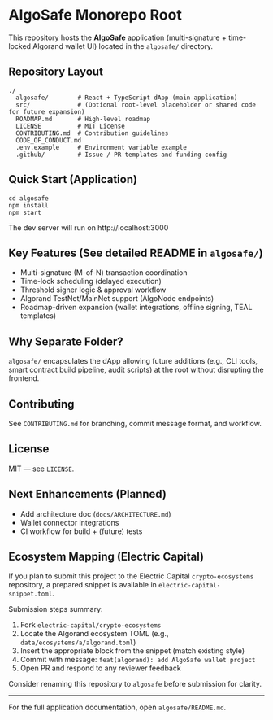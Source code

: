 # AlgoSafe Monorepo Root

This repository hosts the **AlgoSafe** application (multi-signature + time-locked Algorand wallet UI) located in the `algosafe/` directory.

## Repository Layout
```
./
  algosafe/        # React + TypeScript dApp (main application)
  src/             # (Optional root-level placeholder or shared code for future expansion)
  ROADMAP.md       # High-level roadmap
  LICENSE          # MIT License
  CONTRIBUTING.md  # Contribution guidelines
  CODE_OF_CONDUCT.md
  .env.example     # Environment variable example
  .github/         # Issue / PR templates and funding config
```

## Quick Start (Application)
```
cd algosafe
npm install
npm start
```
The dev server will run on http://localhost:3000

## Key Features (See detailed README in `algosafe/`)
- Multi-signature (M-of-N) transaction coordination
- Time-lock scheduling (delayed execution)
- Threshold signer logic & approval workflow
- Algorand TestNet/MainNet support (AlgoNode endpoints)
- Roadmap-driven expansion (wallet integrations, offline signing, TEAL templates)

## Why Separate Folder?
`algosafe/` encapsulates the dApp allowing future additions (e.g., CLI tools, smart contract build pipeline, audit scripts) at the root without disrupting the frontend.

## Contributing
See `CONTRIBUTING.md` for branching, commit message format, and workflow.

## License
MIT — see `LICENSE`.

## Next Enhancements (Planned)
- Add architecture doc (`docs/ARCHITECTURE.md`)
- Wallet connector integrations
- CI workflow for build + (future) tests

## Ecosystem Mapping (Electric Capital)
If you plan to submit this project to the Electric Capital `crypto-ecosystems` repository, a prepared snippet is available in `electric-capital-snippet.toml`.

Submission steps summary:
1. Fork `electric-capital/crypto-ecosystems`
2. Locate the Algorand ecosystem TOML (e.g., `data/ecosystems/a/algorand.toml`)
3. Insert the appropriate block from the snippet (match existing style)
4. Commit with message: `feat(algorand): add AlgoSafe wallet project`
5. Open PR and respond to any reviewer feedback

Consider renaming this repository to `algosafe` before submission for clarity.

---
For the full application documentation, open `algosafe/README.md`.
